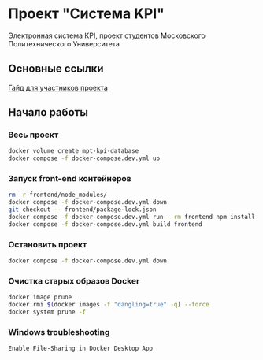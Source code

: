 # Проект "Система KPI"
Электронная система KPI, проект студентов Московского Политехнического Университета
## Основные ссылки
[Гайд для участников проекта](https://github.com/2eFoLt/mpt-kpi/blob/main/CONTRIBUTING.md)

## Начало работы
### Весь проект 
```bash
docker volume create mpt-kpi-database
docker compose -f docker-compose.dev.yml up
```

### Запуск front-end контейнеров
```bash
rm -r frontend/node_modules/
docker compose -f docker-compose.dev.yml down
git checkout -- frontend/package-lock.json
docker compose -f docker-compose.dev.yml run --rm frontend npm install
docker compose -f docker-compose.dev.yml build frontend
```

### Остановить проект

```bash
docker compose -f docker-compose.dev.yml down
```

### Очистка старых образов Docker

```bash
docker image prune
docker rmi $(docker images -f "dangling=true" -q) --force
docker system prune -f
```

### Windows troubleshooting
```
Enable File-Sharing in Docker Desktop App
```

